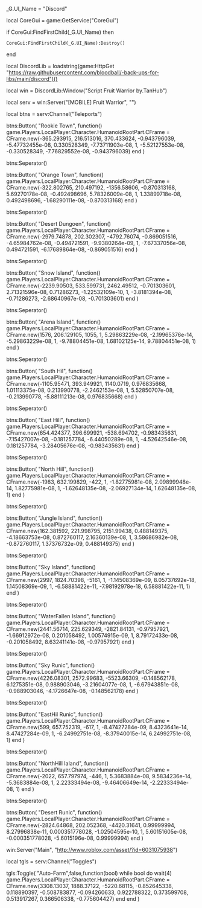 _G.UI_Name = "Discord"

local CoreGui = game:GetService("CoreGui")

if CoreGui:FindFirstChild(_G.UI_Name) then
    
    CoreGui:FindFirstChild(_G.UI_Name):Destroy() 
    
end

local DiscordLib =
    loadstring(game:HttpGet "https://raw.githubusercontent.com/bloodball/-back-ups-for-libs/main/discord")()

local win = DiscordLib:Window("Script Fruit Warrior by.TanHub")

local serv = win:Server("[MOBILE] Fruit Warrior", "")


local btns = serv:Channel("Teleports")


btns:Button(
    "Rookie Town",
    function()
        game.Players.LocalPlayer.Character.HumanoidRootPart.CFrame = CFrame.new(-365.293915, 216.513016, 370.433624, -0.943796039, -5.47732455e-08, 0.330528349, -7.73711903e-08, 1, -5.52127553e-08, -0.330528349, -7.76829552e-08, -0.943796039)
    end
)

btns:Seperator()

btns:Button(
    "Orange Town",
    function()
        game.Players.LocalPlayer.Character.HumanoidRootPart.CFrame = CFrame.new(-322.802765, 210.497192, -1356.58606, -0.870313168, 5.69270178e-08, -0.492498696, 5.78326009e-08, 1, 1.33899718e-08, 0.492498696, -1.68290111e-08, -0.870313168)
    end
)

btns:Seperator()

btns:Button(
    "Desert Dungoen",
    function()
        game.Players.LocalPlayer.Character.HumanoidRootPart.CFrame = CFrame.new(-2979.74878, 202.302307, -4792.76074, -0.869051516, -4.65984762e-08, -0.494721591, -9.9380264e-09, 1, -7.67337056e-08, 0.494721591, -6.17689864e-08, -0.869051516)
    end
)

btns:Seperator()

btns:Button(
    "Snow Island",
    function()
        game.Players.LocalPlayer.Character.HumanoidRootPart.CFrame = CFrame.new(-2239.90503, 533.599731, 2462.49512, -0.701303601, 2.71321596e-08, 0.71286273, -1.22532109e-10, 1, -3.8181394e-08, -0.71286273, -2.68640967e-08, -0.701303601)
    end
)

btns:Seperator()

btns:Button(
    "Arena Island",
    function()
        game.Players.LocalPlayer.Character.HumanoidRootPart.CFrame = CFrame.new(1576, 206.129105, 1055, 1, 5.29863229e-08, -2.19965376e-14, -5.29863229e-08, 1, -9.78804451e-08, 1.68102125e-14, 9.78804451e-08, 1)
    end
)

btns:Seperator()

btns:Button(
    "South Hil",
    function()
        game.Players.LocalPlayer.Character.HumanoidRootPart.CFrame = CFrame.new(-1105.95471, 393.949921, 1140.0719, 0.976835668, 1.01113375e-08, 0.213990778, -2.2462153e-08, 1, 5.52850707e-08, -0.213990778, -5.88111213e-08, 0.976835668)
    end
)

btns:Seperator()

btns:Button(
    "East Hill",
    function()
        game.Players.LocalPlayer.Character.HumanoidRootPart.CFrame = CFrame.new(654.424377, 396.699921, -538.694702, -0.983435631, -7.15427007e-08, -0.181257784, -6.44050289e-08, 1, -4.52642546e-08, 0.181257784, -3.28405676e-08, -0.983435631)
    end
)

btns:Seperator()

btns:Button(
    "North Hill",
    function()
        game.Players.LocalPlayer.Character.HumanoidRootPart.CFrame = CFrame.new(-1983, 632.199829, -422, 1, -1.82775981e-08, 2.09899948e-14, 1.82775981e-08, 1, -1.62648135e-08, -2.06927134e-14, 1.62648135e-08, 1)
    end
)

btns:Seperator()

btns:Button(
    "Jungle Island",
    function()
        game.Players.LocalPlayer.Character.HumanoidRootPart.CFrame = CFrame.new(162.381592, 221.998795, 2151.99438, 0.488149375, -4.18663753e-08, 0.872760117, 2.16360139e-08, 1, 3.58686982e-08, -0.872760117, 1.37376732e-09, 0.488149375)
    end
)

btns:Seperator()

btns:Button(
    "Sky Island",
    function()
        game.Players.LocalPlayer.Character.HumanoidRootPart.CFrame = CFrame.new(2997, 1824.70398, -5161, 1, -1.14508369e-09, 8.05737692e-18, 1.14508369e-09, 1, -6.58881422e-11, -7.98192978e-18, 6.58881422e-11, 1)
    end
)

btns:Seperator()

btns:Button(
    "WaterFallen Island",
    function()
        game.Players.LocalPlayer.Character.HumanoidRootPart.CFrame = CFrame.new(2441.56714, 225.629349, -2821.84131, -0.97957921, -1.66912972e-08, 0.201058492, 1.00574915e-09, 1, 8.79172433e-08, -0.201058492, 8.63241141e-08, -0.97957921)
    end
)

btns:Seperator()

btns:Button(
    "Sky Runic",
    function()
        game.Players.LocalPlayer.Character.HumanoidRootPart.CFrame = CFrame.new(4226.08301, 2572.99683, -5523.66309, -0.148562178, 6.1275351e-08, 0.988903046, -3.21604077e-08, 1, -6.67943851e-08, -0.988903046, -4.1726647e-08, -0.148562178)
    end
)

btns:Seperator()

btns:Button(
    "EastHil Runic",
    function()
        game.Players.LocalPlayer.Character.HumanoidRootPart.CFrame = CFrame.new(599, 657.752319, -617, 1, -8.47427284e-09, 8.4323641e-14, 8.47427284e-09, 1, -6.24992751e-08, -8.37940015e-14, 6.24992751e-08, 1)
    end
)

btns:Seperator()

btns:Button(
    "NorthHill Ialand",
    function()
        game.Players.LocalPlayer.Character.HumanoidRootPart.CFrame = CFrame.new(-2022, 657.797974, -446, 1, 5.3683884e-08, 9.5834236e-14, -5.3683884e-08, 1, 2.22333494e-08, -9.46406649e-14, -2.22333494e-08, 1)
    end
)

btns:Seperator()

btns:Button(
    "Desert Runic",
    function()
        game.Players.LocalPlayer.Character.HumanoidRootPart.CFrame = CFrame.new(-2824.64868, 202.052368, -4420.31641, 0.99999994, 8.27996838e-11, 0.000351778028, -1.02504595e-10, 1, 5.60151605e-08, -0.000351778028, -5.6015196e-08, 0.99999994)
    end
)

win:Server("Main", "http://www.roblox.com/asset/?id=6031075938")

local tgls = serv:Channel("Toggles")

tgls:Toggle(
    "Auto-Farm",false,function(bool)
        while bool do
    wait(4)
    game.Players.LocalPlayer.Character.HumanoidRootPart.CFrame = CFrame.new(3308.13037, 1888.37122, -5220.68115, -0.852645338, 0.118890397, -0.508783877, -0.094260633, 0.922788322, 0.373599708, 0.513917267, 0.366506338, -0.775604427)
end
end
)

